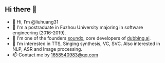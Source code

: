 ## Hi there 👋
- 👋 Hi, I’m @liuhuang31
- 🏫 I'm a postraduate in Fuzhou University majoring in software engineering (2016-2019).
- 🔭 I'm one of the founders [soundx](https://www.soundx.cn/), core developers of [dubbing.ai](https://dubbing.tech/).
- 👀 I’m interested in TTS, Singing synthesis, VC, SVC. Also interested in NLP, ASR and Image processing.
- 📫 Contact me by 1658540983@qq.com
